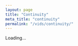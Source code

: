 ```yaml
---
layout: page
title: "Continuity"
meta_title: "continuity"
permalink: "/vids/continuity/"
---
```



<html>
<head>
<script>

function setCookie(cname,cvalue,exdays) {
    var d = new Date();
    d.setTime(d.getTime() + (exdays*24*60*60*1000));
    var expires = "expires=" + d.toGMTString();
    document.cookie = cname + "=" + cvalue + ";" + expires + ";path=/";
}

function getCookie(cname) {
    var name = cname + "=";
    var decodedCookie = decodeURIComponent(document.cookie);
    var ca = decodedCookie.split(';');
    for(var i = 0; i < ca.length; i++) {
        var c = ca[i];
        while (c.charAt(0) == ' ') {
            c = c.substring(1);
        }
        if (c.indexOf(name) == 0) {
            return c.substring(name.length, c.length);
        }
    }
    return "";
}

function checkCookie() {
    var vidchoice=getCookie("continuity");
    if (vidchoice==1){window.location.href = "https://ximera.osu.edu/calcvids2019/in/c/continuity";}
    else if (vidchoice==2){window.location.href = "https://ximera.osu.edu/calcvids2019/in/o/continuity";}
    else if (vidchoice==3){window.location.href = "https://ximera.osu.edu/calcvids2019/in/v/continuity";}
    else if (vidchoice==4){window.location.href = "https://ximera.osu.edu/calcvids2019/nin/c/continuity";}
    else if (vidchoice==5){window.location.href = "https://ximera.osu.edu/calcvids2019/nin/o/continuity";}
    else if (vidchoice==6){window.location.href = "https://ximera.osu.edu/calcvids2019/nin/v/continuity";}
    else {
      var forwardchoice=Math.random();
      if (forwardchoice <= (1/6) ){
        setCookie("continuity", 1, 365);
        checkCookie();
        }
      else if (forwardchoice <= (2/6) ){
        setCookie("continuity", 2, 365);
        checkCookie();
        }
      else if (forwardchoice <= (3/6) ){
        setCookie("continuity", 3, 365);
        checkCookie();
        }
        else if (forwardchoice <= (4/6) ){
          setCookie("continuity", 4, 365);
          checkCookie();
          }
          else if (forwardchoice <= (5/6) ){
            setCookie("continuity", 5, 365);
            checkCookie();
            }
      else {
        setCookie("continuity", 6, 365);
        checkCookie();
        }
      }
}



</script>
</head>
<body onload="checkCookie()">
Loading...
</body>
</html>
